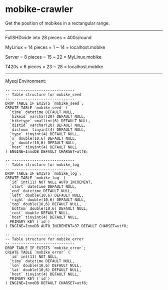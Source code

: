 # mobike-crawler

Get the position of mobikes in a rectangular range.

---

FullSHDivide into 28 pieces = 400s/round

MyLinux 	= 14 pieces 	= 1 ~ 14    = localhost.mobike

Server 		= 8 pieces	    = 15 ~ 22   = MyLinux.mobike

T420s		= 6 pieces	    = 23 ~ 28   = localhost.mobike



---

Mysql Environment:

    -- ----------------------------
    -- Table structure for mobike_seed
    -- ----------------------------
    DROP TABLE IF EXISTS `mobike_seed`;
    CREATE TABLE `mobike_seed` (
      `time` datetime DEFAULT NULL,
      `bikeid` varchar(20) DEFAULT NULL,
      `biketype` smallint(6) DEFAULT NULL,
      `distid` varchar(20) DEFAULT NULL,
      `distnum` tinyint(4) DEFAULT NULL,
      `type` tinyint(4) DEFAULT NULL,
      `x` double(10,6) DEFAULT NULL,
      `y` double(10,6) DEFAULT NULL,
      `host` tinyint(4) DEFAULT NULL
    ) ENGINE=InnoDB DEFAULT CHARSET=utf8;
    
    -- ----------------------------
    -- Table structure for mobike_log
    -- ----------------------------
    DROP TABLE IF EXISTS `mobike_log`;
    CREATE TABLE `mobike_log` (
      `id` int(11) NOT NULL AUTO_INCREMENT,
      `start` datetime DEFAULT NULL,
      `end` datetime DEFAULT NULL,
      `left` double(10,6) DEFAULT NULL,
      `right` double(10,6) DEFAULT NULL,
      `top` double(10,6) DEFAULT NULL,
      `bottom` double(10,6) DEFAULT NULL,
      `cost` double DEFAULT NULL,
      `host` tinyint(4) DEFAULT NULL,
      PRIMARY KEY (`id`)
    ) ENGINE=InnoDB AUTO_INCREMENT=37 DEFAULT CHARSET=utf8;
    
    -- ----------------------------
    -- Table structure for mobike_error
    -- ----------------------------
    DROP TABLE IF EXISTS `mobike_error`;
    CREATE TABLE `mobike_error` (
      `id` int(11) NOT NULL,
      `time` datetime DEFAULT NULL,
      `lon` double(10,6) DEFAULT NULL,
      `lat` double(10,6) DEFAULT NULL,
      `host` tinyint(4) DEFAULT NULL,
      PRIMARY KEY (`id`)
    ) ENGINE=InnoDB DEFAULT CHARSET=utf8;
